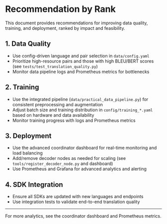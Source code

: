 # Recommendation by Rank

This document provides recommendations for improving data quality, training, and deployment, ranked by impact and feasibility.

## 1. Data Quality
- Use config-driven language and pair selection in `data/config.yaml`
- Prioritize high-resource pairs and those with high BLEU/BERT scores (see `tests/test_translation_quality.py`)
- Monitor data pipeline logs and Prometheus metrics for bottlenecks

## 2. Training
- Use the integrated pipeline (`data/practical_data_pipeline.py`) for consistent preprocessing and augmentation
- Adjust batch size and training distribution in `config/training_*.yaml` based on hardware and data availability
- Monitor training progress with logs and Prometheus metrics

## 3. Deployment
- Use the advanced coordinator dashboard for real-time monitoring and load balancing
- Add/remove decoder nodes as needed for scaling (see `tools/register_decoder_node.py` and dashboard)
- Use Prometheus and Grafana for advanced analytics and alerting

## 4. SDK Integration
- Ensure all SDKs are updated with new languages and endpoints
- Use integration tests to validate end-to-end translation quality

---

For more analytics, see the coordinator dashboard and Prometheus metrics.